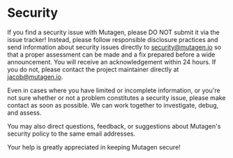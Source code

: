 # Security

If you find a security issue with Mutagen, please DO NOT submit it via the issue
tracker! Instead, please follow responsible disclosure practices and send
information about security issues directly to
[security@mutagen.io](mailto:security@mutagen.io) so that a proper assessment
can be made and a fix prepared before a wide announcement. You will receive an
acknowledgement within 24 hours. If you do not, please contact the project
maintainer directly at [jacob@mutagen.io](mailto:jacob@mutagen.io).

Even in cases where you have limited or incomplete information, or you're not
sure whether or not a problem constitutes a security issue, please make contact
as soon as possible. We can work together to investigate, debug, and assess.

You may also direct questions, feedback, or suggestions about Mutagen's security
policy to the same email addresses.

Your help is greatly appreciated in keeping Mutagen secure!
